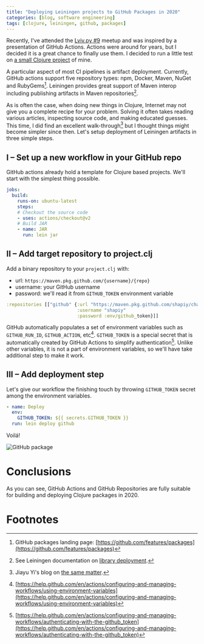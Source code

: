 ```yaml
---
title: "Deploying Leiningen projects to GitHub Packages in 2020"
categories: [blog, software engineering]
tags: [clojure, leiningen, github, packages]
---
```


Recently, I've attended the [Lviv.py #9](https://www.meetup.com/uapycon/events/270181750/) meetup and was 
inspired by a presentation of GitHub Actions. Actions were around for years, but I decided
it is a great chance to finally use them. I decided to run a little test on 
[a small Clojure project](https://github.com/shapiy/charon) of mine.

A particular aspect of most CI pipelines is artifact deployment. Currently,
GitHub actions support five repository types: npm, Docker, Maven, NuGet and RubyGems[^1].
Leiningen provides great support of Maven interop including publishing artifacts in 
Maven repositories[^2].

As is often the case, when doing new things in Clojure, Internet may not give you a
complete recipe for your problem. Solving it often takes reading various articles, 
inspecting source code, and making educated guesses. This time, I did find an excellent 
walk-through[^3] but I thought things might become simpler since then. Let's 
setup deployment of Leiningen artifacts in three simple steps. 

## I – Set up a new workflow in your GitHub repo

GitHub actions already hold a template for Clojure based projects. We'll start with 
the simplest thing possible.

```yaml
jobs:
  build:
    runs-on: ubuntu-latest
    steps:
    # Checkout the source code
    - uses: actions/checkout@v2
    # Build JAR
    - name: JAR
      run: lein jar
```

## II – Add target repository to project.clj

Add a binary repository to your `project.clj` with:

- url: `https://maven.pkg.github.com/{username}/{repo}`
- username: your GitHub username
- password: we'll read it from `GITHUB_TOKEN` environment variable

```clojure
:repositories [["github" {:url "https://maven.pkg.github.com/shapiy/charon"
                          :username "shapiy"
                          :password :env/github_token}]]
```

GitHub automatically populates a set of environment variables such as 
`GITHUB_RUN_ID`, `GITHUB_ACTION`, etc[^4]. `GITHUB_TOKEN` is a special secret 
that is automatically created by GitHub Actions to simplify authentication[^5].
Unlike other variables, it is not a part of environment variables, so we'll
have take additional step to make it work.

## III – Add deployment step

Let's give our workflow the finishing touch by throwing `GITHUB_TOKEN` secret among
the environment variables.

```yaml
- name: Deploy
  env:
    GITHUB_TOKEN: ${{ secrets.GITHUB_TOKEN }}
  run: lein deploy github
```

Voilá!

![GitHub package](/blog/assets/charon.png)

# Conclusions

As you can see, GitHub Actions and GitHub Repositories are fully suitable for 
building and deploying Clojure packages in 2020. 

# Footnotes

[^1]:
    GitHub packages landing page: [https://github.com/features/packages](https://github.com/features/packages)

[^2]:
    See Leiningen documentation on [library deployment](https://github.com/technomancy/leiningen/blob/master/doc/DEPLOY.md).

[^3]:
    Jiayu Yi's blog on [the same matter](https://blog.jiayu.co/2019/09/deploying-leiningen-projects-to-github-package-registry/).

[^4]:
    [https://help.github.com/en/actions/configuring-and-managing-workflows/using-environment-variables](https://help.github.com/en/actions/configuring-and-managing-workflows/using-environment-variables)

[^5]:
    [https://help.github.com/en/actions/configuring-and-managing-workflows/authenticating-with-the-github_token](https://help.github.com/en/actions/configuring-and-managing-workflows/authenticating-with-the-github_token)   
